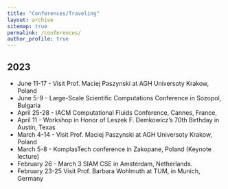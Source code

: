```yaml
---
title: "Conferences/Traveling"
layout: archive
sitemap: true
permalink: /conferences/
author_profile: true
---
```


## 2023


- June 11-17 - Visit Prof. Maciej Paszynski at AGH Universoty Krakow, Poland
- June 5-9 - Large-Scale Scientific Computations Conference in Sozopol, Bulgaria
- April 25-28 - IACM Computational Fluids Conference, Cannes, France,   
- April 11 - Workshop in Honor of Leszek F. Demkowicz’s 70th Birthday in Austin, Texas 
- March 4-14 - Visit Prof. Maciej Paszynski at AGH Universoty Krakow, Poland
- March 5-8 - KomplasTech conference in Zakopane, Poland (Keynote lecture)
- February 26 - March 3 SIAM CSE in Amsterdam, Netherlands.
- February 23-25 Visit Prof. Barbara Wohlmuth at TUM, in Munich, Germany



